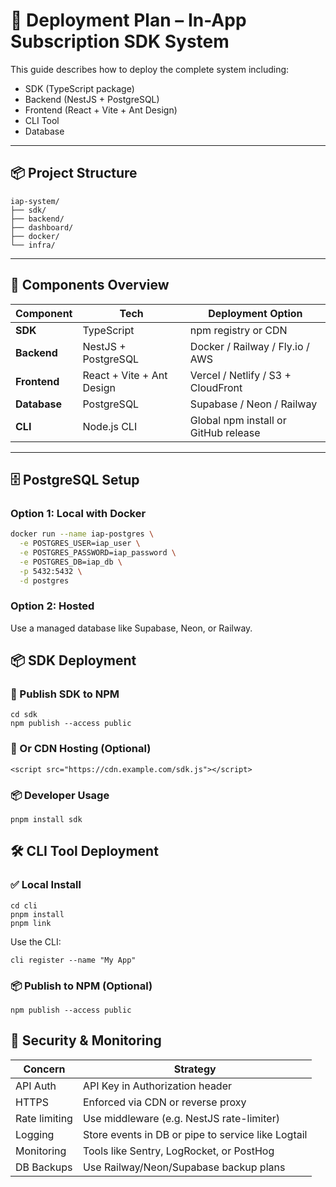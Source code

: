 # 🚀 Deployment Plan – In-App Subscription SDK System

This guide describes how to deploy the complete system including:

- SDK (TypeScript package)
- Backend (NestJS + PostgreSQL)
- Frontend (React + Vite + Ant Design)
- CLI Tool
- Database

---

## 📦 Project Structure

```
iap-system/
├── sdk/
├── backend/
├── dashboard/
├── docker/
└── infra/
```

---

## 🧩 Components Overview

| Component    | Tech                      | Deployment Option                    |
| ------------ | ------------------------- | ------------------------------------ |
| **SDK**      | TypeScript                | npm registry or CDN                  |
| **Backend**  | NestJS + PostgreSQL       | Docker / Railway / Fly.io / AWS      |
| **Frontend** | React + Vite + Ant Design | Vercel / Netlify / S3 + CloudFront   |
| **Database** | PostgreSQL                | Supabase / Neon / Railway            |
| **CLI**      | Node.js CLI               | Global npm install or GitHub release |

---

## 🗄 PostgreSQL Setup

### Option 1: Local with Docker

```bash
docker run --name iap-postgres \
  -e POSTGRES_USER=iap_user \
  -e POSTGRES_PASSWORD=iap_password \
  -e POSTGRES_DB=iap_db \
  -p 5432:5432 \
  -d postgres
```

### Option 2: Hosted

Use a managed database like Supabase, Neon, or Railway.

## 📦 SDK Deployment

### 🚀 Publish SDK to NPM

```
cd sdk
npm publish --access public
```

### 🔽 Or CDN Hosting (Optional)

```
<script src="https://cdn.example.com/sdk.js"></script>
```

### 📦 Developer Usage

```
pnpm install sdk
```

## 🛠 CLI Tool Deployment

### ✅ Local Install

```
cd cli
pnpm install
pnpm link
```

Use the CLI:

```
cli register --name "My App"
```

### 📦 Publish to NPM (Optional)

```
npm publish --access public
```

## 🔐 Security & Monitoring

| Concern       | Strategy                                           |
| ------------- | -------------------------------------------------- |
| API Auth      | API Key in Authorization header                    |
| HTTPS         | Enforced via CDN or reverse proxy                  |
| Rate limiting | Use middleware (e.g. NestJS rate-limiter)          |
| Logging       | Store events in DB or pipe to service like Logtail |
| Monitoring    | Tools like Sentry, LogRocket, or PostHog           |
| DB Backups    | Use Railway/Neon/Supabase backup plans             |
